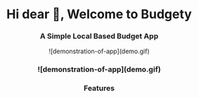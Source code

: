 <h1 align="center">Hi dear 👋, Welcome to Budgety</h1>
<h3 align="center">A Simple Local Based Budget App</h3>

<p align="center">![demonstration-of-app](demo.gif)</p>
<h3 align="center">![demonstration-of-app](demo.gif)</h3>

<h3 align="center">Features</h3>
